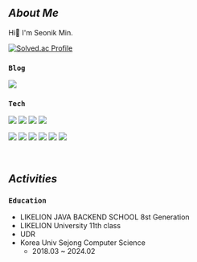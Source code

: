 ## *About Me*
Hi👋 I'm Seonik Min.

[![Solved.ac Profile](http://mazassumnida.wtf/api/mini/generate_badge?boj=alstjsdlr990321)](https://solved.ac/alstjsdlr990321)


### `Blog`
<a href="https://velog.io/@alstjsdlr0321">
 <img src="https://img.shields.io/badge/Velog-20C997?style=flat-square&logo=Velog&logoColor=white"/> 
</a>


### `Tech`

<img src="https://img.shields.io/badge/SpringBoot-6DB33F?style=flat-square&logo=SpringBoot&logoColor=white"/> <img src="https://img.shields.io/badge/Django-092E20?style=flat-square&logo=Django&logoColor=white"/>
<img src="https://img.shields.io/badge/AWS-232F3E?style=flat-square&logo=amazonaws&logoColor=white"/> <img src="https://img.shields.io/badge/MySQL-4479A1?style=flat-square&logo=MySQL&logoColor=white"/> 

<img src="https://img.shields.io/badge/HTML-E34F26?style=flat-square&logo=HTML5&logoColor=white"/> <img src="https://img.shields.io/badge/CSS-1572B6?style=flat-square&logo=CSS3&logoColor=white"/> 
<img src="https://img.shields.io/badge/JavaScript-F7DF1E?style=flat-square&logo=JavaScript&logoColor=black"/>
<img src="https://img.shields.io/badge/Python-3776AB?style=flat-square&logo=Python&logoColor=white"/> 
<img src="https://img.shields.io/badge/C-A8B9CC?style=flat-square&logo=C&logoColor=white"/> 
<img src="https://img.shields.io/badge/C++-00599C?style=flat-square&logo=C++&logoColor=white"/> 

<br>

## *Activities*

### `Education`
- LIKELION JAVA BACKEND SCHOOL 8st Generation
- LIKELION University 11th class
- UDR
- Korea Univ Sejong Computer Science
  - 2018.03 ~ 2024.02  
</div>
  

